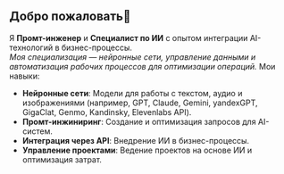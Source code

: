 ## Добро пожаловать👋
Я **Промт-инженер** и **Специалист по ИИ** с опытом интеграции AI-технологий в бизнес-процессы.  
*Моя специализация — нейронные сети, управление данными и автоматизация рабочих процессов для оптимизации операций.*
Мои навыки:
- **Нейронные сети**: Модели для работы с текстом, аудио и изображениями (например, GPT, Claude, Gemini, yandexGPT, GigaClat, Genmo, Kandinsky, Elevenlabs API).
- **Промт-инжиниринг**: Создание и оптимизация запросов для AI-систем.
- **Интеграция через API**: Внедрение ИИ в бизнес-процессы.
- **Управление проектами**: Ведение проектов на основе ИИ и оптимизация затрат.
